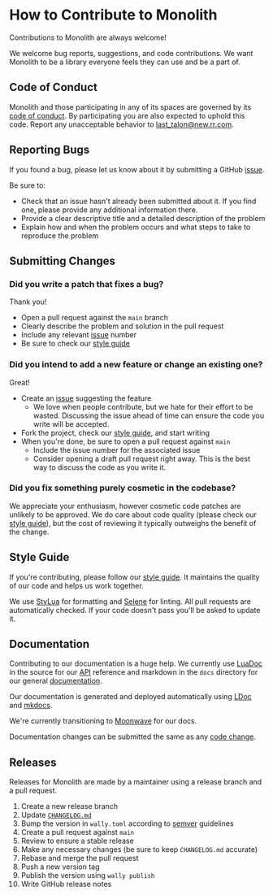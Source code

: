 # How to Contribute to Monolith

Contributions to Monolith are always welcome!

We welcome bug reports, suggestions, and code contributions. We want Monolith
to be a library everyone feels they can use and be a part of.

## Code of Conduct

Monolith and those participating in any of its spaces are governed by its [code
of conduct]. By participating you are also expected to uphold this code. Report
any unacceptable behavior to [last_talon@new.rr.com].

[code of conduct]: CODE_OF_CONDUCT.md
[last_talon@new.rr.com]: mailto:last_talon@new.rr.com

## Reporting Bugs

If you found a bug, please let us know about it by submitting a GitHub [issue].

Be sure to:

- Check that an issue hasn't already been submitted about it. If you find one,
  please provide any additional information there.
- Provide a clear descriptive title and a detailed description of the problem
- Explain how and when the problem occurs and what steps to take to reproduce
  the problem

## Submitting Changes

### Did you write a patch that fixes a bug?

Thank you!

- Open a pull request against the `main` branch
- Clearly describe the problem and solution in the pull request
- Include any relevant [issue] number
- Be sure to check our [style guide]

### Did you intend to add a new feature or change an existing one?

Great!

- Create an [issue] suggesting the feature
  - We love when people contribute, but we hate for their effort to be wasted.
    Discussing the issue ahead of time can ensure the code you write will be
    accepted.
- Fork the project, check our [style guide], and start writing
- When you're done, be sure to open a pull request against `main`
  - Include the issue number for the associated issue
  - Consider opening a draft pull request right away. This is the best way to
    discuss the code as you write it.

### Did you fix something purely cosmetic in the codebase?

We appreciate your enthusiasm, however cosmetic code patches are unlikely to be
approved. We do care about code quality (please check our [style guide]), but
the cost of reviewing it typically outweighs the benefit of the change.

## Style Guide

If you're contributing, please follow our [style guide]. It maintains the
quality of our code and helps us work together.

We use [StyLua] for formatting and [Selene] for linting. All pull requests are
automatically checked. If your code doesn't pass you'll be asked to update it.

[stylua]: https://github.com/JohnnyMorganz/StyLua
[selene]: https://github.com/Kampfkarren/selene

## Documentation

Contributing to our documentation is a huge help. We currently use [LuaDoc] in
the source for our [API] reference and markdown in the `docs` directory for our
general [documentation].

Our documentation is generated and deployed automatically using [LDoc] and
[mkdocs].

We're currently transitioning to [Moonwave] for our docs.

Documentation changes can be submitted the same as any [code
change](#submitting-changes).

[luadoc]: https://keplerproject.github.io/luadoc/
[moonwave]: https://upliftgames.github.io/moonwave/
[ldoc]: https://github.com/lunarmodules/LDoc
[mkdocs]: https://github.com/mkdocs/mkdocs
[api]: https://lasttalon.github.io/Monolith/api/
[documentation]: https://lasttalon.github.io/Monolith/

## Releases

Releases for Monolith are made by a maintainer using a release branch and a
pull request.

1. Create a new release branch
2. Update [`CHANGELOG.md`](CHANGELOG.md)
3. Bump the version in `wally.toml` according to [semver] guidelines
4. Create a pull request against `main`
5. Review to ensure a stable release
6. Make any necessary changes (be sure to keep `CHANGELOG.md` accurate)
7. Rebase and merge the pull request
8. Push a new version tag
9. Publish the version using `wally publish`
10. Write GitHub release notes

[semver]: https://semver.org/
[issue]: https://github.com/LastTalon/Monolith/issues
[style guide]: STYLING.md
